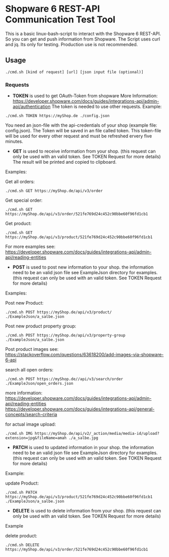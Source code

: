 # Shopware 6 REST-API Communication Test Tool

This is a basic linux-bash-script to interact with the Shopware 6 REST-API. So you can get and push information from Shopware. The Script uses curl and jq.
Its only for testing. Production use is not recommended. 

## Usage

```
./cmd.sh [kind of request] [url] [json input file (optional)]
```

### Requests

- **TOKEN** is used to get OAuth-Token from shopware More Information: <https://developer.shopware.com/docs/guides/integrations-api/admin-api/authentication>
The token is needed to use other requests.
Example:

```
./cmd.sh TOKEN https://myShop.de ./config.json
```

You need an json-file with the api-credentials of your shop (example file: config.json).
The Token will be saved in an file called token. This token-file will be used for every other request and must be refreshed ervery five minutes.



- **GET** is used to receive information from your shop. (this request can only be used with an valid token. See TOKEN Request for more details) 
The result will be printed and copied to clipboard.

Examples:

Get all orders:
```
./cmd.sh GET https://myShop.de/api/v3/order
```

Get special order:
```
./cmd.sh GET https://myShop.de/api/v3/order/521fe769d24c452c90bbe60f96fd1cb1
```

Get product:
```
./cmd.sh GET https://myShop.de/api/v3/product/521fe769d24c452c90bbe60f96fd1cb1
```

For more examples see:
<https://developer.shopware.com/docs/guides/integrations-api/admin-api/reading-entities>

- **POST** is used to post new information to your shop. the information need to be an valid json file see ExampleJson directory for examples. (this request can only be used with an valid token. See TOKEN Request for more details)

Examples:

Post new Product:
```
./cmd.sh POST https://myShop.de/api/v3/product/ ./ExampleJson/a_salbe.json
```

Post new product property group:
```
./cmd.sh POST https://myShop.de/api/v3/property-group ./ExampleJson/a_salbe.json
```

Post product images see:
<https://stackoverflow.com/questions/63618200/add-images-via-shopware-6-api>

search all open orders:
```
./cmd.sh POST https://myShop.de//api/v3/search/order ./ExampleJson/open_orders.json
```

more information:
<https://developer.shopware.com/docs/guides/integrations-api/admin-api/reading-entities>
<https://developer.shopware.com/docs/guides/integrations-api/general-concepts/search-criteria>

for actual image upload:
```
./cmd.sh IMG https://myShop.de/api/v2/_action/media/media-id/upload?extension=jpg&fileName=amah ./a_salbe.jpg
```
- **PATCH** is used to  updated information in your shop. the information need to be an valid json file see ExampleJson directory for examples. (this request can only be used with an valid token. See TOKEN Request for more details)

Example:

update Product:
```
./cmd.sh PATCH https://myShop.de/api/v3/product/521fe769d24c452c90bbe60f96fd1cb1 ./ExampleJson/a_salbe.json
```

- **DELETE** is used to  delete information from your shop. (this request can only be used with an valid token. See TOKEN Request for more details)

Example

delete product:
```
./cmd.sh DELETE https://myShop.de/api/v3/order/521fe769d24c452c90bbe60f96fd1cb1
```
